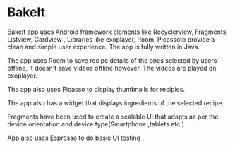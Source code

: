 # BakeIt
BakeIt app uses Android framework elements like Recyclerview, Fragments, Listview, Cardview , Libraries like exoplayer, Room, Picassoto provide a clean and simple user experience.
The app is fully written in Java.


The app uses Room to save recipe details of the ones selected by users offline, It doesn't save videos offline however.
The videos are played on exoplayer. 

The app also uses Picasso to display thumbnails for recipies.


The app also has a widget that displays ingredients of the selected recipe.

Fragments have been used to create a scalable UI that adapts as per the device orientation and device type(Smartphone ,tablets etc.)

App also uses Espresso to do basic UI testing .


